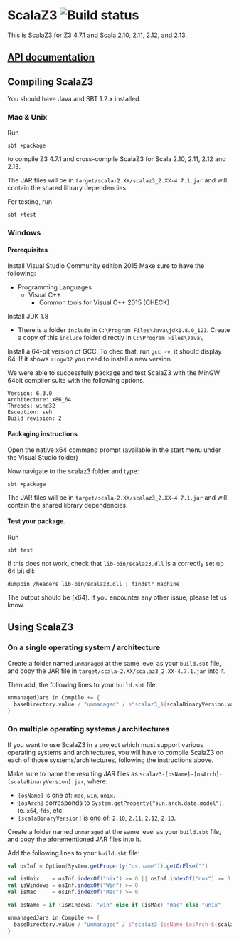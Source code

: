 ScalaZ3 ![Build status](http://laraquad4.epfl.ch:9000/epfl-lara/ScalaZ3/status/master)
=======

This is ScalaZ3 for Z3 4.7.1 and Scala 2.10, 2.11, 2.12, and 2.13.

[API documentation](https://epfl-lara.github.io/ScalaZ3/z3/index.html)
-------------------

Compiling ScalaZ3
-----------------

You should have Java and SBT 1.2.x installed.

### Mac & Unix

Run

    sbt +package

to compile Z3 4.7.1 and cross-compile ScalaZ3 for Scala 2.10, 2.11, 2.12 and 2.13.

The JAR files will be in `target/scala-2.XX/scalaz3_2.XX-4.7.1.jar`
and will contain the shared library dependencies.

For testing, run

    sbt +test

### Windows

#### Prerequisites

Install Visual Studio Community edition 2015
Make sure to have the following:
- Programming Languages
  - Visual C++
    - Common tools for Visual C++ 2015 (CHECK)

Install JDK 1.8
* There is a folder `include` in `C:\Program Files\Java\jdk1.8.0_121`. Create a copy of this `include` folder directly in `C:\Program Files\Java\`

Install a 64-bit version of GCC. To chec that, run `gcc -v`, it should display 64. If it shows  `mingw32` you need to install a new version.

We were able to successfully package and test ScalaZ3 with the MinGW 64bit compiler suite with the following options.

    Version: 6.3.0
    Architecture: x86_64
    Threads: wind32
    Esception: seh
    Build revision: 2

#### Packaging instructions

Open the native x64 command prompt (available in the start menu under the Visual Studio folder)

Now navigate to the scalaz3 folder and type:

    sbt +package

The JAR files will be in `target/scala-2.XX/scalaz3_2.XX-4.7.1.jar` and will contain the shared library
dependencies.

#### Test your package.

Run

    sbt test

If this does not work, check that `lib-bin/scalaz3.dll` is a correctly set up 64 bit dll:

    dumpbin /headers lib-bin/scalaz3.dll | findstr machine

The output should be (x64). If you encounter any other issue, please let us know.

Using ScalaZ3
-------------

### On a single operating system / architecture

Create a folder named `unmanaged` at the same level as your `build.sbt` file, and copy the JAR file in `target/scala-2.XX/scalaz3_2.XX-4.7.1.jar` into it.

Then add, the following lines to your `build.sbt` file:

```scala
unmanagedJars in Compile += {
  baseDirectory.value / "unmanaged" / s"scalaz3_${scalaBinaryVersion.value}-4.7.1.jar"
}
```

### On multiple operating systems / architectures

If you want to use ScalaZ3 in a project which must support various operating systems and architectures, you will have to compile ScalaZ3 on each of those systems/architectures, following the instructions above.

Make sure to name the resulting JAR files as `scalaz3-[osName]-[osArch]-[scalaBinaryVersion].jar`, where:

- `[osName]` is one of: `mac`, `win`, `unix`.
- `[osArch]` corresponds to `System.getProperty("sun.arch.data.model")`, ie. `x64`, `fds`, etc.
- `[scalaBinaryVersion]` is one of: `2.10`, `2.11`, `2.12`, `2.13`.

Create a folder named `unmanaged` at the same level as your `build.sbt` file, and copy the aforementioned JAR files into it.

Add the following lines to your `build.sbt` file:

```scala
val osInf = Option(System.getProperty("os.name")).getOrElse("")

val isUnix    = osInf.indexOf("nix") >= 0 || osInf.indexOf("nux") >= 0
val isWindows = osInf.indexOf("Win") >= 0
val isMac     = osInf.indexOf("Mac") >= 0

val osName = if (isWindows) "win" else if (isMac) "mac" else "unix"

unmanagedJars in Compile += {
  baseDirectory.value / "unmanaged" / s"scalaz3-$osName-$osArch-${scalaBinaryVersion.value}.jar"
}
```
